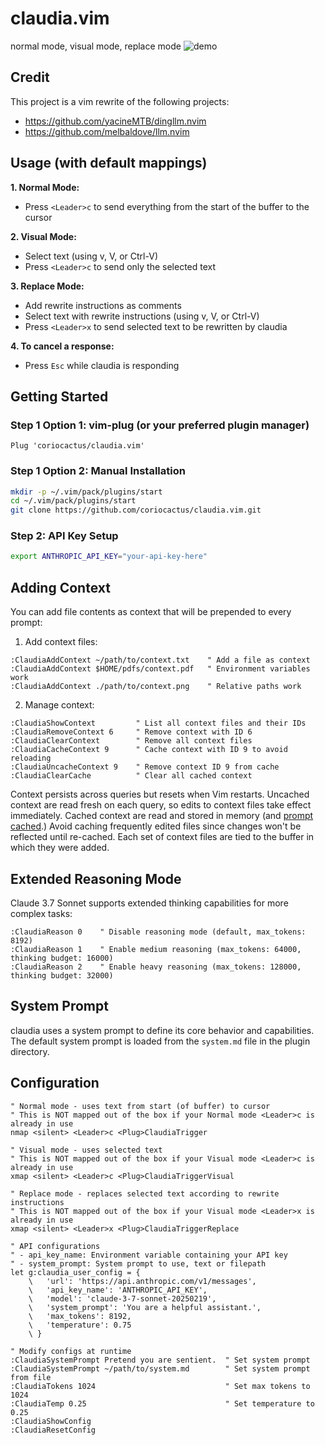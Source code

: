 # claudia.vim

normal mode, visual mode, replace mode
![demo](./claudia.gif)

## Credit

This project is a vim rewrite of the following projects:
- https://github.com/yacineMTB/dingllm.nvim
- https://github.com/melbaldove/llm.nvim

## Usage (with default mappings)

**1. Normal Mode:**
- Press `<Leader>c` to send everything from the start of the buffer to the cursor

**2. Visual Mode:**
- Select text (using v, V, or Ctrl-V)
- Press `<Leader>c` to send only the selected text

**3. Replace Mode:**
- Add rewrite instructions as comments
- Select text with rewrite instructions (using v, V, or Ctrl-V)
- Press `<Leader>x` to send selected text to be rewritten by claudia

**4. To cancel a response:**
- Press `Esc` while claudia is responding

## Getting Started

### Step 1 Option 1: vim-plug (or your preferred plugin manager)

```vim
Plug 'coriocactus/claudia.vim'
```

### Step 1 Option 2: Manual Installation

```bash
mkdir -p ~/.vim/pack/plugins/start
cd ~/.vim/pack/plugins/start
git clone https://github.com/coriocactus/claudia.vim.git
```

### Step 2: API Key Setup

```bash
export ANTHROPIC_API_KEY="your-api-key-here"
```

## Adding Context

You can add file contents as context that will be prepended to every prompt:

1. Add context files:
```vim
:ClaudiaAddContext ~/path/to/context.txt    " Add a file as context
:ClaudiaAddContext $HOME/pdfs/context.pdf   " Environment variables work
:ClaudiaAddContext ./path/to/context.png    " Relative paths work
```
2. Manage context:
```vim
:ClaudiaShowContext         " List all context files and their IDs
:ClaudiaRemoveContext 6     " Remove context with ID 6
:ClaudiaClearContext        " Remove all context files
:ClaudiaCacheContext 9      " Cache context with ID 9 to avoid reloading
:ClaudiaUncacheContext 9    " Remove context ID 9 from cache
:ClaudiaClearCache          " Clear all cached context
```

Context persists across queries but resets when Vim restarts. Uncached context
are read fresh on each query, so edits to context files take effect
immediately. Cached context are read and stored in memory (and [prompt
cached](https://docs.anthropic.com/en/docs/build-with-claude/prompt-caching).)
Avoid caching frequently edited files since changes won't be reflected until
re-cached. Each set of context files are tied to the buffer in which they were
added.

## Extended Reasoning Mode

Claude 3.7 Sonnet supports extended thinking capabilities for more complex tasks:

```vim
:ClaudiaReason 0    " Disable reasoning mode (default, max_tokens: 8192)
:ClaudiaReason 1    " Enable medium reasoning (max_tokens: 64000, thinking budget: 16000)
:ClaudiaReason 2    " Enable heavy reasoning (max_tokens: 128000, thinking budget: 32000)
```

## System Prompt

claudia uses a system prompt to define its core behavior and capabilities. The
default system prompt is loaded from the `system.md` file in the plugin
directory.

## Configuration

```vim
" Normal mode - uses text from start (of buffer) to cursor
" This is NOT mapped out of the box if your Normal mode <Leader>c is already in use
nmap <silent> <Leader>c <Plug>ClaudiaTrigger

" Visual mode - uses selected text
" This is NOT mapped out of the box if your Visual mode <Leader>c is already in use
xmap <silent> <Leader>c <Plug>ClaudiaTriggerVisual

" Replace mode - replaces selected text according to rewrite instructions
" This is NOT mapped out of the box if your Visual mode <Leader>x is already in use
xmap <silent> <Leader>x <Plug>ClaudiaTriggerReplace

" API configurations
" - api_key_name: Environment variable containing your API key
" - system_prompt: System prompt to use, text or filepath
let g:claudia_user_config = {
    \   'url': 'https://api.anthropic.com/v1/messages',
    \   'api_key_name': 'ANTHROPIC_API_KEY',
    \   'model': 'claude-3-7-sonnet-20250219',
    \   'system_prompt': 'You are a helpful assistant.',
    \   'max_tokens': 8192,
    \   'temperature': 0.75
    \ }

" Modify configs at runtime
:ClaudiaSystemPrompt Pretend you are sentient.  " Set system prompt
:ClaudiaSystemPrompt ~/path/to/system.md        " Set system prompt from file
:ClaudiaTokens 1024                             " Set max tokens to 1024
:ClaudiaTemp 0.25                               " Set temperature to 0.25
:ClaudiaShowConfig
:ClaudiaResetConfig
```
